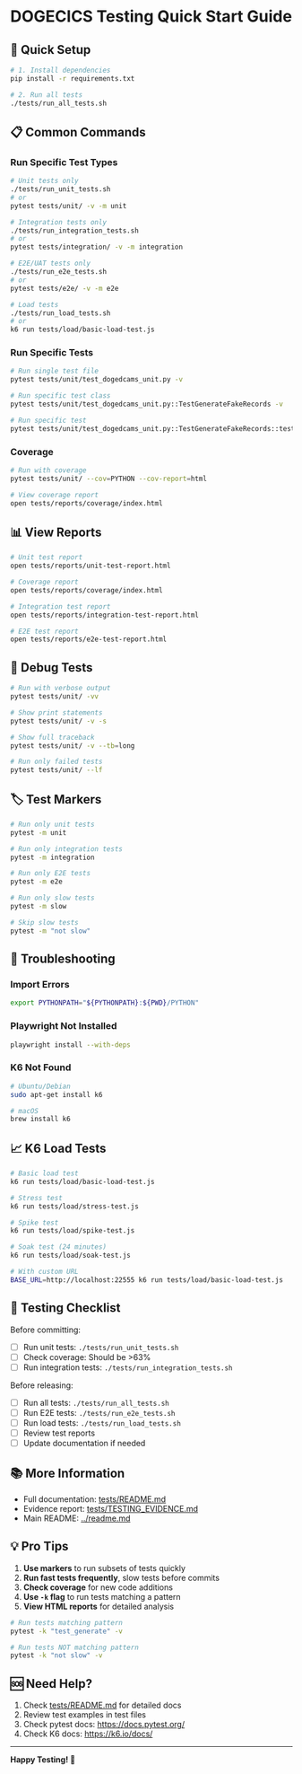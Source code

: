 # DOGECICS Testing Quick Start Guide

## 🚀 Quick Setup

```bash
# 1. Install dependencies
pip install -r requirements.txt

# 2. Run all tests
./tests/run_all_tests.sh
```

## 📋 Common Commands

### Run Specific Test Types

```bash
# Unit tests only
./tests/run_unit_tests.sh
# or
pytest tests/unit/ -v -m unit

# Integration tests only
./tests/run_integration_tests.sh
# or
pytest tests/integration/ -v -m integration

# E2E/UAT tests only
./tests/run_e2e_tests.sh
# or
pytest tests/e2e/ -v -m e2e

# Load tests
./tests/run_load_tests.sh
# or
k6 run tests/load/basic-load-test.js
```

### Run Specific Tests

```bash
# Run single test file
pytest tests/unit/test_dogedcams_unit.py -v

# Run specific test class
pytest tests/unit/test_dogedcams_unit.py::TestGenerateFakeRecords -v

# Run specific test
pytest tests/unit/test_dogedcams_unit.py::TestGenerateFakeRecords::test_generate_fake_records_default -v
```

### Coverage

```bash
# Run with coverage
pytest tests/unit/ --cov=PYTHON --cov-report=html

# View coverage report
open tests/reports/coverage/index.html
```

## 📊 View Reports

```bash
# Unit test report
open tests/reports/unit-test-report.html

# Coverage report
open tests/reports/coverage/index.html

# Integration test report
open tests/reports/integration-test-report.html

# E2E test report
open tests/reports/e2e-test-report.html
```

## 🐛 Debug Tests

```bash
# Run with verbose output
pytest tests/unit/ -vv

# Show print statements
pytest tests/unit/ -v -s

# Show full traceback
pytest tests/unit/ -v --tb=long

# Run only failed tests
pytest tests/unit/ --lf
```

## 🏷️ Test Markers

```bash
# Run only unit tests
pytest -m unit

# Run only integration tests
pytest -m integration

# Run only E2E tests
pytest -m e2e

# Run only slow tests
pytest -m slow

# Skip slow tests
pytest -m "not slow"
```

## 🔧 Troubleshooting

### Import Errors
```bash
export PYTHONPATH="${PYTHONPATH}:${PWD}/PYTHON"
```

### Playwright Not Installed
```bash
playwright install --with-deps
```

### K6 Not Found
```bash
# Ubuntu/Debian
sudo apt-get install k6

# macOS
brew install k6
```

## 📈 K6 Load Tests

```bash
# Basic load test
k6 run tests/load/basic-load-test.js

# Stress test
k6 run tests/load/stress-test.js

# Spike test
k6 run tests/load/spike-test.js

# Soak test (24 minutes)
k6 run tests/load/soak-test.js

# With custom URL
BASE_URL=http://localhost:22555 k6 run tests/load/basic-load-test.js
```

## 🎯 Testing Checklist

Before committing:
- [ ] Run unit tests: `./tests/run_unit_tests.sh`
- [ ] Check coverage: Should be >63%
- [ ] Run integration tests: `./tests/run_integration_tests.sh`

Before releasing:
- [ ] Run all tests: `./tests/run_all_tests.sh`
- [ ] Run E2E tests: `./tests/run_e2e_tests.sh`
- [ ] Run load tests: `./tests/run_load_tests.sh`
- [ ] Review test reports
- [ ] Update documentation if needed

## 📚 More Information

- Full documentation: [tests/README.md](README.md)
- Evidence report: [tests/TESTING_EVIDENCE.md](TESTING_EVIDENCE.md)
- Main README: [../readme.md](../readme.md)

## 💡 Pro Tips

1. **Use markers** to run subsets of tests quickly
2. **Run fast tests frequently**, slow tests before commits
3. **Check coverage** for new code additions
4. **Use `-k` flag** to run tests matching a pattern
5. **View HTML reports** for detailed analysis

```bash
# Run tests matching pattern
pytest -k "test_generate" -v

# Run tests NOT matching pattern
pytest -k "not slow" -v
```

## 🆘 Need Help?

1. Check [tests/README.md](README.md) for detailed docs
2. Review test examples in test files
3. Check pytest docs: https://docs.pytest.org/
4. Check K6 docs: https://k6.io/docs/

---
**Happy Testing! 🧪**
